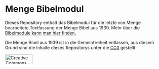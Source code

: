 # Menge Bibelmodul
Dieses Repository enthält das Bibelmodul für die letzte von Menge bearbeitete Textfassung der Menge Bibel aus 1939.
Mehr über die [Bibelmodule kann man hier finden.](https://obp.awesomebible.de/)

Die Menge Bibel aus 1939 ist in die Gemeinfreiheit entlassen, aus diesem Grund sind die Inhalte dieses Repositorys unter die [CC0](https://creativecommons.org/publicdomain/zero/1.0/deed.de) gestellt.

<a href="https://creativecommons.org/publicdomain/zero/1.0/deed.de">
    <img src="https://mirrors.creativecommons.org/presskit/buttons/88x31/svg/cc-zero.svg" height="31px" width="88px" alt="Creative Commons Zero License Badge">
</a>
